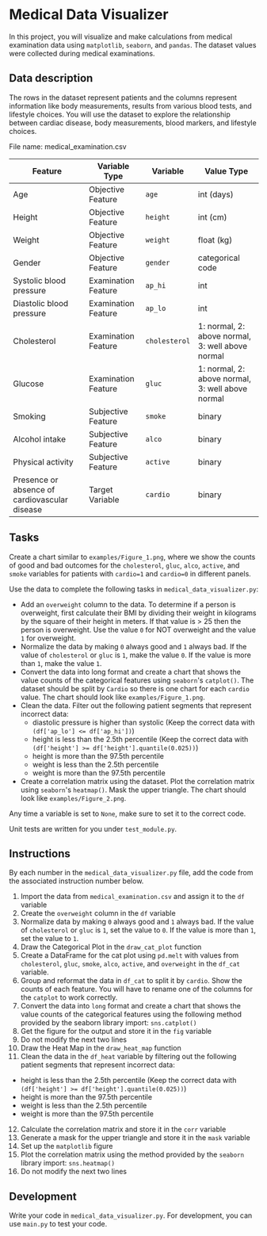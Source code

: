 # Medical Data Visualizer

In this project, you will visualize and make calculations from medical examination data using `matplotlib`, `seaborn`, and `pandas`. The dataset values were collected during medical examinations.

## Data description

The rows in the dataset represent patients and the columns represent information like body measurements, results from various blood tests, and lifestyle choices. You will use the dataset to explore the relationship between cardiac disease, body measurements, blood markers, and lifestyle choices.

File name: medical_examination.csv

<table>
  <thead>
    <tr>
      <th>Feature</th>
      <th>Variable Type</th>
      <th>Variable</th>
      <th>Value Type</th>
    </tr>
  </thead>
  <tbody>
    <tr>
      <td>Age</td>
      <td>Objective Feature</td>
      <td><code>age</code></td>
      <td>int (days)</td>
    </tr>
    <tr>
      <td>Height</td>
      <td>Objective Feature</td>
      <td><code>height</code></td>
      <td>int (cm)</td>
    </tr>
    <tr>
      <td>Weight</td>
      <td>Objective Feature</td>
      <td><code>weight</code></td>
      <td>float (kg)</td>
    </tr>
    <tr>
      <td>Gender</td>
      <td>Objective Feature</td>
      <td><code>gender</code></td>
      <td>categorical code</td>
    </tr>
    <tr>
      <td>Systolic blood pressure</td>
      <td>Examination Feature</td>
      <td><code>ap_hi</code></td>
      <td>int</td>
    </tr>
    <tr>
      <td>Diastolic blood pressure</td>
      <td>Examination Feature</td>
      <td><code>ap_lo</code></td>
      <td>int</td>
    </tr>
    <tr>
      <td>Cholesterol</td>
      <td>Examination Feature</td>
      <td><code>cholesterol</code></td>
      <td>1: normal, 2: above normal, 3: well above normal</td>
    </tr>
    <tr>
      <td>Glucose</td>
      <td>Examination Feature</td>
      <td><code>gluc</code></td>
      <td>1: normal, 2: above normal, 3: well above normal</td>
    </tr>
    <tr>
      <td>Smoking</td>
      <td>Subjective Feature</td>
      <td><code>smoke</code></td>
      <td>binary</td>
    </tr>
    <tr>
      <td>Alcohol intake</td>
      <td>Subjective Feature</td>
      <td><code>alco</code></td>
      <td>binary</td>
    </tr>
    <tr>
      <td>Physical activity</td>
      <td>Subjective Feature</td>
      <td><code>active</code></td>
      <td>binary</td>
    </tr>
    <tr>
      <td>Presence or absence of cardiovascular disease</td>
      <td>Target Variable</td>
      <td><code>cardio</code></td>
      <td>binary</td>
    </tr>
  </tbody>
</table>

## Tasks
Create a chart similar to `examples/Figure_1.png`, where we show the counts of good and bad outcomes for the `cholesterol`, `gluc`, `alco`, `active`, and `smoke` variables for patients with `cardio=1` and `cardio=0` in different panels.

Use the data to complete the following tasks in `medical_data_visualizer.py`:

- Add an `overweight` column to the data. To determine if a person is overweight, first calculate their BMI by dividing their weight in kilograms by the square of their height in meters. If that value is > 25 then the person is overweight. Use the value `0` for NOT overweight and the value `1` for overweight.
- Normalize the data by making `0` always good and `1` always bad. If the value of `cholesterol` or `gluc` is `1`, make the value `0`. If the value is more than `1`, make the value `1`.
- Convert the data into long format and create a chart that shows the value counts of the categorical features using `seaborn`'s `catplot()`. The dataset should be split by `Cardio` so there is one chart for each `cardio` value. The chart should look like `examples/Figure_1.png`.
- Clean the data. Filter out the following patient segments that represent incorrect data:
  - diastolic pressure is higher than systolic (Keep the correct data with `(df['ap_lo'] <= df['ap_hi'])`)
  - height is less than the 2.5th percentile (Keep the correct data with `(df['height'] >= df['height'].quantile(0.025))`)
  - height is more than the 97.5th percentile
  - weight is less than the 2.5th percentile
  - weight is more than the 97.5th percentile
- Create a correlation matrix using the dataset. Plot the correlation matrix using `seaborn`'s `heatmap()`. Mask the upper triangle. The chart should look like `examples/Figure_2.png`.

Any time a variable is set to `None`, make sure to set it to the correct code.

Unit tests are written for you under `test_module.py`.

## Instructions
By each number in the `medical_data_visualizer.py` file, add the code from the associated instruction number below.

1. Import the data from `medical_examination.csv` and assign it to the `df` variable
2. Create the `overweight` column in the `df` variable
3. Normalize data by making `0` always good and `1` always bad. If the value of `cholesterol` or `gluc` is `1`, set the value to `0`. If the value is more than `1`, set the value to `1`.
4. Draw the Categorical Plot in the `draw_cat_plot` function
5. Create a DataFrame for the cat plot using `pd.melt` with values from `cholesterol`, `gluc`, `smoke`, `alco`, `active`, and `overweight` in the `df_cat` variable.
6. Group and reformat the data in `df_cat` to split it by `cardio`. Show the counts of each feature. You will have to rename one of the columns for the `catplot` to work correctly.
7. Convert the data into `long` format and create a chart that shows the value counts of the categorical features using the following method provided by the seaborn library import: `sns.catplot()`
8. Get the figure for the output and store it in the `fig` variable
9. Do not modify the next two lines
10. Draw the Heat Map in the `draw_heat_map` function
11. Clean the data in the `df_heat` variable by filtering out the following patient segments that represent incorrect data:
  - height is less than the 2.5th percentile (Keep the correct data with `(df['height'] >= df['height'].quantile(0.025))`)
  - height is more than the 97.5th percentile
  - weight is less than the 2.5th percentile
  - weight is more than the 97.5th percentile
12. Calculate the correlation matrix and store it in the `corr` variable
13. Generate a mask for the upper triangle and store it in the `mask` variable
14. Set up the `matplotlib` figure
15. Plot the correlation matrix using the method provided by the `seaborn` library import: `sns.heatmap()`
16. Do not modify the next two lines

## Development
Write your code in `medical_data_visualizer.py`. For development, you can use `main.py` to test your code.

